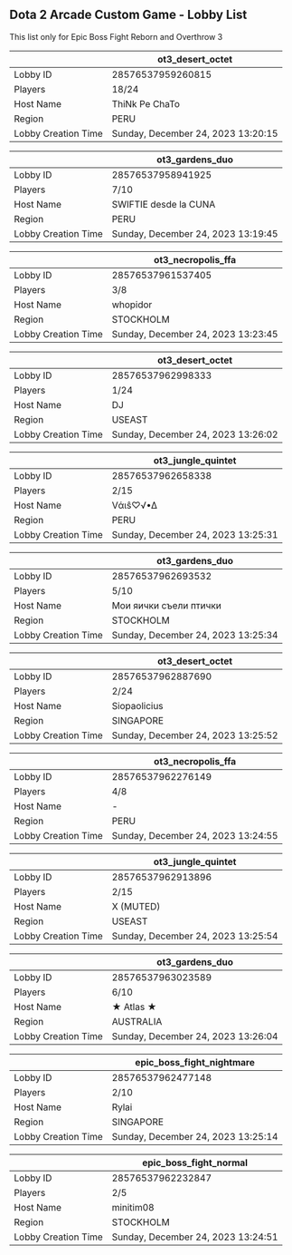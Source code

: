 ## Dota 2 Arcade Custom Game - Lobby List

This list only for Epic Boss Fight Reborn and Overthrow 3

|  | ot3_desert_octet |
| ------ | ------ |
| Lobby ID | 28576537959260815 |
| Players | 18/24 |
| Host Name | ThiNk Pe ChaTo |
| Region | PERU |
| Lobby Creation Time | Sunday, December 24, 2023 13:20:15 |


|  | ot3_gardens_duo |
| ------ | ------ |
| Lobby ID | 28576537958941925 |
| Players | 7/10 |
| Host Name | SWIFTIE desde la CUNA |
| Region | PERU |
| Lobby Creation Time | Sunday, December 24, 2023 13:19:45 |


|  | ot3_necropolis_ffa |
| ------ | ------ |
| Lobby ID | 28576537961537405 |
| Players | 3/8 |
| Host Name | whopidor |
| Region | STOCKHOLM |
| Lobby Creation Time | Sunday, December 24, 2023 13:23:45 |


|  | ot3_desert_octet |
| ------ | ------ |
| Lobby ID | 28576537962998333 |
| Players | 1/24 |
| Host Name | DJ |
| Region | USEAST |
| Lobby Creation Time | Sunday, December 24, 2023 13:26:02 |


|  | ot3_jungle_quintet |
| ------ | ------ |
| Lobby ID | 28576537962658338 |
| Players | 2/15 |
| Host Name | Vάιŝ♡√•∆ |
| Region | PERU |
| Lobby Creation Time | Sunday, December 24, 2023 13:25:31 |


|  | ot3_gardens_duo |
| ------ | ------ |
| Lobby ID | 28576537962693532 |
| Players | 5/10 |
| Host Name | Мои яички съели птички |
| Region | STOCKHOLM |
| Lobby Creation Time | Sunday, December 24, 2023 13:25:34 |


|  | ot3_desert_octet |
| ------ | ------ |
| Lobby ID | 28576537962887690 |
| Players | 2/24 |
| Host Name | Siopaolicius |
| Region | SINGAPORE |
| Lobby Creation Time | Sunday, December 24, 2023 13:25:52 |


|  | ot3_necropolis_ffa |
| ------ | ------ |
| Lobby ID | 28576537962276149 |
| Players | 4/8 |
| Host Name | - |
| Region | PERU |
| Lobby Creation Time | Sunday, December 24, 2023 13:24:55 |


|  | ot3_jungle_quintet |
| ------ | ------ |
| Lobby ID | 28576537962913896 |
| Players | 2/15 |
| Host Name | X (MUTED) |
| Region | USEAST |
| Lobby Creation Time | Sunday, December 24, 2023 13:25:54 |


|  | ot3_gardens_duo |
| ------ | ------ |
| Lobby ID | 28576537963023589 |
| Players | 6/10 |
| Host Name | ★ Atlas ★ |
| Region | AUSTRALIA |
| Lobby Creation Time | Sunday, December 24, 2023 13:26:04 |


|  | epic_boss_fight_nightmare |
| ------ | ------ |
| Lobby ID | 28576537962477148 |
| Players | 2/10 |
| Host Name | Rylai |
| Region | SINGAPORE |
| Lobby Creation Time | Sunday, December 24, 2023 13:25:14 |


|  | epic_boss_fight_normal |
| ------ | ------ |
| Lobby ID | 28576537962232847 |
| Players | 2/5 |
| Host Name | minitim08 |
| Region | STOCKHOLM |
| Lobby Creation Time | Sunday, December 24, 2023 13:24:51 |


